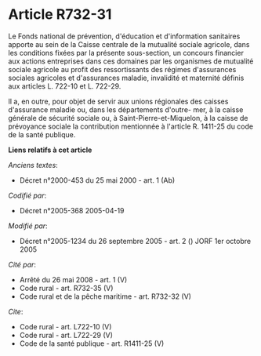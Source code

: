 # Article R732-31

Le Fonds national de prévention, d'éducation et d'information sanitaires apporte au sein de la Caisse centrale de la
mutualité sociale agricole, dans les conditions fixées par la présente sous-section, un concours financier aux actions
entreprises dans ces domaines par les organismes de mutualité sociale agricole au profit des ressortissants des régimes
d'assurances sociales agricoles et d'assurances maladie, invalidité et maternité définis aux articles L. 722-10 et L.
722-29. 

Il a, en outre, pour objet de servir aux unions régionales des caisses d'assurance maladie ou, dans les départements d'outre-
mer, à la caisse générale de sécurité sociale ou, à Saint-Pierre-et-Miquelon, à la caisse de prévoyance sociale la
contribution mentionnée à l'article R. 1411-25 du code de la santé publique.

**Liens relatifs à cet article**

_Anciens textes_:

  - Décret n°2000-453 du 25 mai 2000 - art. 1 (Ab)

_Codifié par_:

  - Décret n°2005-368 2005-04-19

_Modifié par_:

  - Décret n°2005-1234 du 26 septembre 2005 - art. 2 () JORF 1er octobre 2005

_Cité par_:

  - Arrêté du 26 mai 2008 - art. 1 (V)
  - Code rural - art. R732-35 (V)
  - Code rural et de la pêche maritime - art. R732-32 (V)

_Cite_:

  - Code rural - art. L722-10 (V)
  - Code rural - art. L722-29 (V)
  - Code de la santé publique - art. R1411-25 (V)
